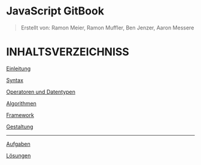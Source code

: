 # JavaScript GitBook

> Erstellt von: Ramon Meier, Ramon Muffler, Ben Jenzer, Aaron Messere
#

# INHALTSVERZEICHNISS

[Einleitung](EINLEITUNG.md)

[Syntax](SYNTAX.md)

[Operatoren und Datentypen](OPERATORENundDATENTYPEN.md)

[Algorithmen](ALGORITHMEN.md)

[Framework](FRAMEWORKS.md)

[Gestaltung](GESTALTUNG.md)

---

[Aufgaben](Aufgaben.md)

[Lösungen](Lösungen.md)

